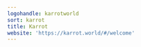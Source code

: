 ```yaml
---
logohandle: karrotworld
sort: karrot
title: Karrot
website: 'https://karrot.world/#/welcome'
---
```

